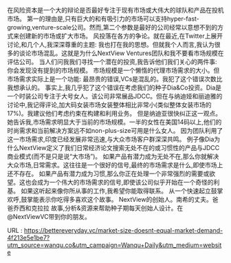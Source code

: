 在风险资本是一个大的辩论是否最好专注于现有市场或大伟大的球队和产品在投机市场。 
 第一的理由是,只有巨大的和有吸引力的市场可以支持hyper-fast-growing,venture-scale公司。然而,第二个参数是最好的公司经常以意想不到的方式来创建新的市场或扩大市场。 
 风投落在各方的争论。就在最近,在Twitter上展开讨论,和几个人,我深深尊重的主题: 
 我也打在我的思想。但就我个人而言,我认为很多的谈论市场混乱。这就是为什么NextView Ventures团队和我不要看市场规模在评估公司。 
 当人们问我我们寻找一个潜在的投资,我告诉他们我们关心的两件事: 
 你会发现没有提到的市场规模。 
 市场规模是一个懒惰的代理市场需求的大小。但市场需求实际上是一个功能: 
 最昂贵的错误,VCs是混乱的。我犯了这个错误次数比我想承认的。 
 事实上,我几乎犯了这个错误在考虑我们的种子Dia&Co投资。Dia是一个时装公司专注于大号女人。该公司非常展品JDCC。但在与纳迪娅和丽迪雅的讨论中,我记得评论,加大码女装市场女装整体相比非常小(类似整体女装市场的17%)。我建议他们考虑约束在构建和利用业务。 
 但是纳迪亚很快纠正这一观点。她告诉我,市场需求明显大于当前的市场规模。一半的女性在美国14码以上,他们的时尚需求和当前解决方案远不如non-plus-size可用是什么女人。 
 因为团队利用了这一市场需求,印度已经发展非常迅速,与大众市场客户群深深共鸣。 
 例子像Dia为什么NextView定义了我们日常经济论文搜索无处不在的或习惯性的产品与JDCC商业模式(而不是只是说“大市场”)。 
 如果产品有潜力成为无处不在,那么你就解决大众市场,日常需求。这往往是一个很好的信号,最终的市场需求是什么,即使市场上还不存在。 
 如果产品有潜力成为习惯,那么你正在处理一个非常强烈的需要或欲望。这也会成为一个伟大的市场需求的信号,即使该公司似乎开始在一个奇怪的利基。 
 如果这听起来像你所从事的工作,我希望你能取得联系。 
 从一个快速起立鼓掌欢呼,鼓掌能表示你吃得多喜欢这个故事。 
 NextView的创始人。南希的丈夫。爸爸乔西和克拉拉 
 故事,分析&资源来帮助种子期每天创始人设计。在@NextViewVC带到你的朋友。 
  
   
  URL : https://bettereveryday.vc/market-size-doesnt-equal-market-demand-4f213e5e1be7?utm_source=wanqu.co&utm_campaign=Wanqu+Daily&utm_medium=website